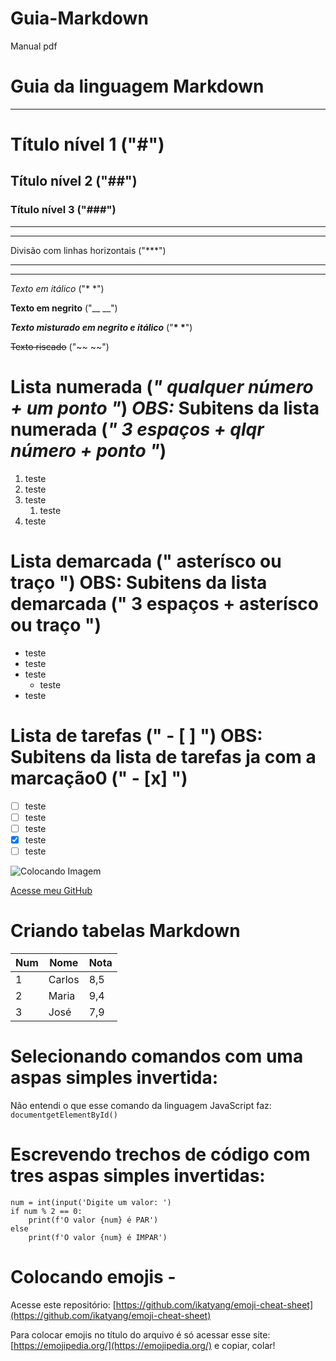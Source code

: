 # Guia-Markdown
 Manual pdf 

# Guia da linguagem Markdown

***

# Título nível 1 ("#")
## Título nível 2 ("##")
### Título nível 3 ("###")


***
***
Divisão com linhas horizontais ("***")
***
***


*Texto em itálico* ("* *")

__Texto em negrito__ ("__ __")

__*Texto misturado em negrito e itálico*__ ("__* *__")

~~Texto riscado~~ ("~~ ~~")

# __Lista numerada__  (*" qualquer número + um ponto "*) *OBS:* __Subitens da lista numerada__ (*" 3 espaços + qlqr número + ponto "*)

1. teste
1. teste
1. teste
   1. teste
1. teste

# __Lista demarcada__ (" asterísco ou traço ") OBS: Subitens da lista demarcada (" 3 espaços + asterísco ou traço ")

* teste
* teste
* teste
   * teste
* teste

# __Lista de tarefas__ (" - [ ] ") OBS: Subitens da lista de tarefas ja com a marcação0 (" - [x] ")

- [ ] teste
- [ ] teste
- [ ] teste
- [x] teste
- [ ] teste

![Colocando Imagem](https://user-images.githubusercontent.com/66281554/164315369-468dba2e-503a-4398-857b-887f81459f61.jpg)

[Acesse meu GitHub](https://github.com/Carloslei03)

# __Criando tabelas Markdown__

Num | Nome | Nota
---|---|---
1 | Carlos | 8,5
2 | Maria | 9,4
3 | José | 7,9

# Selecionando comandos com uma aspas simples invertida:
Não entendi o que esse comando da linguagem JavaScript faz: `documentgetElementById()`

# Escrevendo trechos de código com tres aspas simples invertidas:
```
num = int(input('Digite um valor: ')
if num % 2 == 0:
    print(f'O valor {num} é PAR')
else
    print(f'O valor {num} é IMPAR')
```

# Colocando emojis - 
Acesse este repositório: [https://github.com/ikatyang/emoji-cheat-sheet](https://github.com/ikatyang/emoji-cheat-sheet)

Para colocar emojis no título do arquivo é só acessar esse site: [https://emojipedia.org/](https://emojipedia.org/) e copiar, colar!


